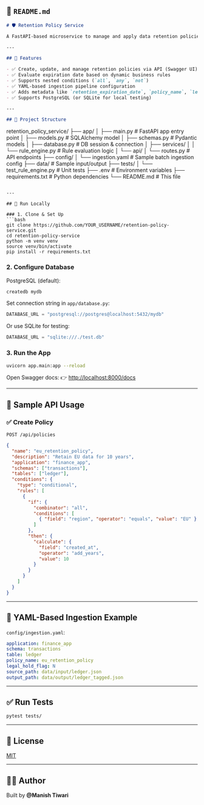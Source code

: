 ## 📘 `README.md`

```markdown
# 🛡️ Retention Policy Service

A FastAPI-based microservice to manage and apply data retention policies for enterprise archival systems. Supports complex rule-based expiration logic using a configurable JSON structure.

---

## 🚀 Features

- ✅ Create, update, and manage retention policies via API (Swagger UI)
- ✅ Evaluate expiration date based on dynamic business rules
- ✅ Supports nested conditions (`all`, `any`, `not`)
- ✅ YAML-based ingestion pipeline configuration
- ✅ Adds metadata like `retention_expiration_date`, `policy_name`, `legal_hold_flag` to ingested data
- ✅ Supports PostgreSQL (or SQLite for local testing)

---

## 🧱 Project Structure

```

retention\_policy\_service/
├── app/
│   ├── main.py              # FastAPI app entry point
│   ├── models.py            # SQLAlchemy model
│   ├── schemas.py           # Pydantic models
│   ├── database.py          # DB session & connection
│   ├── services/
│   │   └── rule\_engine.py   # Rule evaluation logic
│   └── api/
│       └── routes.py        # API endpoints
├── config/
│   └── ingestion.yaml       # Sample batch ingestion config
├── data/                    # Sample input/output
├── tests/
│   └── test\_rule\_engine.py  # Unit tests
├── .env                     # Environment variables
├── requirements.txt         # Python dependencies
└── README.md                # This file

````

---

## 🧪 Run Locally

### 1. Clone & Set Up
```bash
git clone https://github.com/YOUR_USERNAME/retention-policy-service.git
cd retention-policy-service
python -m venv venv
source venv/bin/activate
pip install -r requirements.txt
````

### 2. Configure Database

PostgreSQL (default):

```bash
createdb mydb
```

Set connection string in `app/database.py`:

```python
DATABASE_URL = "postgresql://postgres@localhost:5432/mydb"
```

Or use SQLite for testing:

```python
DATABASE_URL = "sqlite:///./test.db"
```

### 3. Run the App

```bash
uvicorn app.main:app --reload
```

Open Swagger docs:
👉 [http://localhost:8000/docs](http://localhost:8000/docs)

---

## 🧠 Sample API Usage

### ✅ Create Policy

```http
POST /api/policies
```

```json
{
  "name": "eu_retention_policy",
  "description": "Retain EU data for 10 years",
  "application": "finance_app",
  "schemas": ["transactions"],
  "tables": ["ledger"],
  "conditions": {
    "type": "conditional",
    "rules": [
      {
        "if": {
          "combinator": "all",
          "conditions": [
            { "field": "region", "operator": "equals", "value": "EU" }
          ]
        },
        "then": {
          "calculate": {
            "field": "created_at",
            "operator": "add_years",
            "value": 10
          }
        }
      }
    ]
  }
}
```

---

## 📁 YAML-Based Ingestion Example

`config/ingestion.yaml`:

```yaml
application: finance_app
schema: transactions
table: ledger
policy_name: eu_retention_policy
legal_hold_flag: N
source_path: data/input/ledger.json
output_path: data/output/ledger_tagged.json
```

---

## ✅ Run Tests

```bash
pytest tests/
```

---

## 🧾 License

[MIT](LICENSE)

---

## 👨‍💻 Author

Built by **@Manish Tiwari**

```


```
